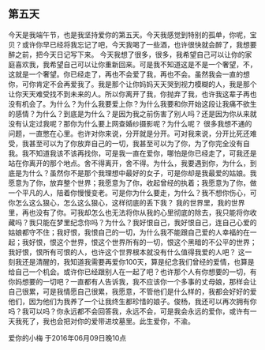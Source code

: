 ## 第五天

今天是我端午节，也是我坚持爱你的第五天。今天我感觉到特别的孤单，你呢，宝贝？或许你早已经将我忘记了吧，今天我喝了一些酒，也许很快就会醉了，我想要醉之前，把今天日记写下来。
今天我想了很多，很多，我希望自己可以让你的家庭喜欢我，我希望自己可以让你重新回来。可是我不知道这是不是一个奢望，不，这就是一个奢望。你已经走了，再也不会爱了我，再也不会。虽然我会一直的想你，可你肯定不会再爱我了。我是那个让你妈妈天天哭到视力模糊的人，我是那个让你天天难受找不到未来的人。所以你离开了我，你抛弃了我，也许我这辈子再也没有机会了。为什么？为什么我要爱上你？为什么我要和你开始这段让我痛不欲生的感情？为什么？到底是为什么？是因为我之前伤害了别人吗？还是因为你从来就没有认定过我呢？那你为什么要上网查婚纱摄影呢？为什么呢？
很多我想不通的问题，一直憋在心里。也许对你来说，分开就是分开。可对我来说，分开比死还难受，我甚至可以为了你放弃自己的一切，我甚至可以为了你，为了你完全没有自我。我不知道我该不该再找你，可是我一直在爱你，哪怕是你已经走了，可我还是站在你离开的那个地点。舍不得离开，舍不得。为什么，我要遇到你，为什么，到底是为什么？虽然你不是那个我理想中最好的女子，可是你却是我最爱的姑娘。我愿意为了你，放弃整个世界；我愿意为了你，收起曾经的执着；我愿意为了你，做一个平凡的人，陪着你慢慢变老。可是你为什么要走，为什么？我不想你伤心，可你怎么这么狠心，怎么这么狠心，这样彻底的丢下我？
我的世界里，我的世界里，再也没有了你。可我却怎么也无法将你从我的心里彻底的除去，我只能将你收藏吗？我只能在梦里纪念你吗？为什么？我好恨自己，我好恨自己，连自己心爱的姑娘都守不住；我好恨，我恨自己的一切，为什么我不能跟自己爱的人幸福的在一起；我好恨，恨这个世界，恨这个世界所有的一切，恨这个黑暗的不公平的世界；我好恨，恨所有可恨的人，也许这个世界根本就没有什么值得我爱的人吧？
这一刻我还是清醒的，我知道我需要再爱你100天，算是纪念我们曾经的爱情，也算是给自己一个机会。或许你已经跟别人在一起了吧？也许那个人有你想要的一切，有你妈想要的一切吧？一直都有人告诉我，我不应该你一个多事的丈母娘，那样会让自己很累，可是我情愿自己很累，我愿意，不管他们是什么样的，我都会好好的爱他们，因为他们为我养了一个让我终生都珍惜的娘子。俊杨，我还可以再次拥有你吗？我可以吗？你永远都不会回答我，永远不会，可是我会永远的爱你，或许有一天我死了，我也会把对你的爱带进坟墓里。此生爱你，不渝。

爱你的小梅
于2016年06月09日晚10点

